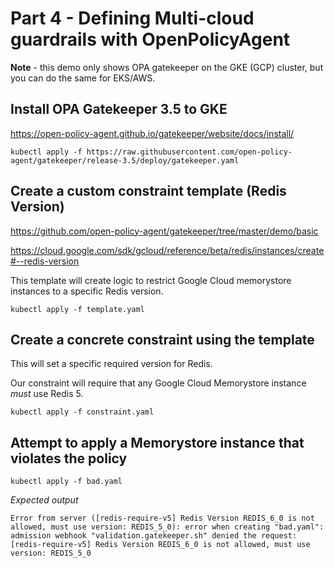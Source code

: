 # Part 4 - Defining Multi-cloud guardrails with OpenPolicyAgent 

**Note** - this demo only shows OPA gatekeeper on the GKE (GCP) cluster, but you can do the same for EKS/AWS. 

## Install OPA Gatekeeper 3.5 to GKE 

https://open-policy-agent.github.io/gatekeeper/website/docs/install/

```
kubectl apply -f https://raw.githubusercontent.com/open-policy-agent/gatekeeper/release-3.5/deploy/gatekeeper.yaml
```


## Create a custom constraint template (Redis Version)

https://github.com/open-policy-agent/gatekeeper/tree/master/demo/basic 

https://cloud.google.com/sdk/gcloud/reference/beta/redis/instances/create#--redis-version 

This template will create logic to restrict Google Cloud memorystore instances to a specific Redis version. 

```
kubectl apply -f template.yaml 
```

## Create a concrete constraint using the template 

This will set a specific required version for Redis. 

Our constraint will require that any Google Cloud Memorystore instance *must* use Redis 5. 

```
kubectl apply -f constraint.yaml
```

## Attempt to apply a Memorystore instance that violates the policy 

```
kubectl apply -f bad.yaml 
```

*Expected output* 

```
Error from server ([redis-require-v5] Redis Version REDIS_6_0 is not allowed, must use version: REDIS_5_0): error when creating "bad.yaml": admission webhook "validation.gatekeeper.sh" denied the request: [redis-require-v5] Redis Version REDIS_6_0 is not allowed, must use version: REDIS_5_0
```
